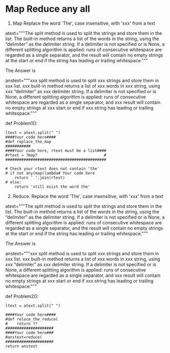# Map Reduce any all 

1. Map Replace the word 'The', case insensitive, with 'xxx' from a text

atext="""The split method is used to split the strings and store them in the list. The built-in method returns a list of the words in the string, using the “delimiter” as the delimiter string. If a delimiter is not specified or is None, a different splitting algorithm is applied: runs of consecutive whitespace are regarded as a single separator, and the result will contain no empty strings at the start or end if the string has leading or trailing whitespace."""

The Answer is

anstext="""xxx split method is used to split xxx strings and store them in xxx list. xxx built-in method returns a list of xxx words in xxx string, using xxx “delimiter” as xxx delimiter string. If a delimiter is not specified or is None, a different splitting algorithm is applied: runs of consecutive whitespace are regarded as a single separator, and xxx result will contain no empty strings at xxx start or end if xxx string has leading or trailing whitespace."""

def Problem1():

    ltext = atext.split(" ")
    ####Your code here####
    #def replace_the_map
    ###########
    ####Your code here, rtext must be a list####
    #rtext = ?map?                             #
    ############################################
    
    # Check your rtext does not contain 'the'
    # if not any(map(lambda# Your code here
        return ' '.join(rtext)
    # else:
        return 'still exist the word the'


2. Reduce.  Replace the word 'The', case insensitive, with 'xxx' from a text

atext="""The split method is used to split the strings and store them in the list. The built-in method returns a list of the words in the string, using the “delimiter” as the delimiter string. If a delimiter is not specified or is None, a different splitting algorithm is applied: runs of consecutive whitespace are regarded as a single separator, and the result will contain no empty strings at the start or end if the string has leading or trailing whitespace."""

The Answer is

anstext="""xxx split method is used to split xxx strings and store them in xxx list. xxx built-in method returns a list of xxx words in xxx string, using xxx “delimiter” as xxx delimiter string. If a delimiter is not specified or is None, a different splitting algorithm is applied: runs of consecutive whitespace are regarded as a single separator, and xxx result will contain no empty strings at xxx start or end if xxx string has leading or trailing whitespace."""

def Problem2():

    ltext = atext.split(" ")

    ####Your code here####
    #def relace_the_reduce(
    #    return ??
    #####################
    ####Your code here###
    #anstext=reduce(
    #####################
    return anstext


